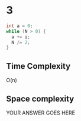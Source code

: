 # 3

```cpp
int a = 0;
while (N > 0) {
  a += i;
  N /= 2;
}
```


## Time Complexity

O(n)

## Space complexity

YOUR ANSWER GOES HERE
